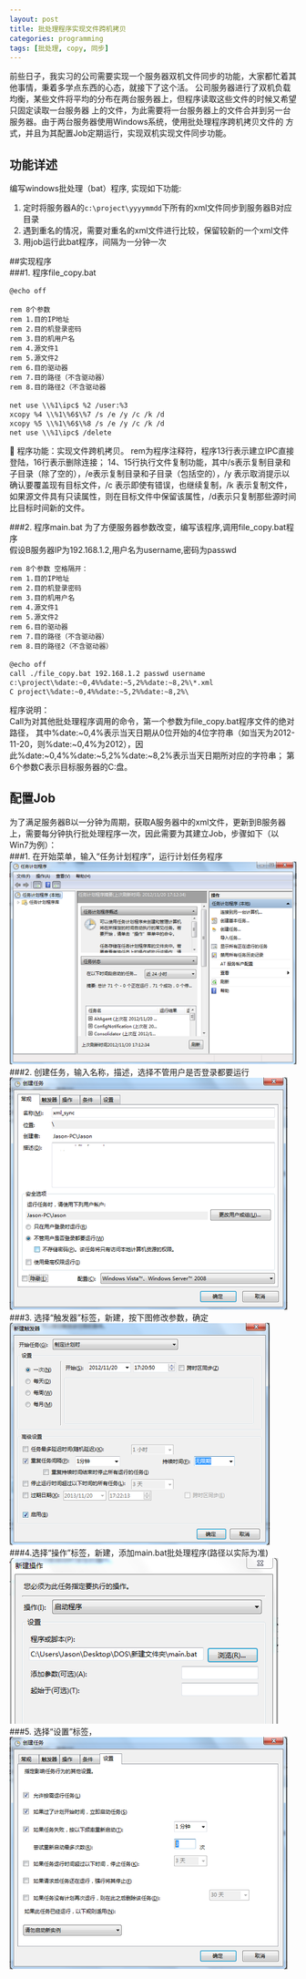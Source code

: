```yaml
---
layout: post
title: 批处理程序实现文件跨机拷贝
categories: programming
tags: [批处理, copy, 同步]
---
```


前些日子，我实习的公司需要实现一个服务器双机文件同步的功能，大家都忙着其他事情，秉着多学点东西的心态，就接下了这个活。
公司服务器进行了双机负载均衡，某些文件将平均的分布在两台服务器上，但程序读取这些文件的时候又希望只固定读取一台服务器
上的文件，为此需要将一台服务器上的文件合并到另一台服务器。由于两台服务器使用Windows系统，使用批处理程序跨机拷贝文件的
方式，并且为其配置Job定期运行，实现双机实现文件同步功能。

## 功能详述

编写windows批处理（bat）程序, 实现如下功能:  
1. 定时将服务器A的`c:\project\yyyymmdd`下所有的xml文件同步到服务器B对应目录  
2. 遇到重名的情况，需要对重名的xml文件进行比较，保留较新的一个xml文件  
3. 用job运行此bat程序，间隔为一分钟一次

##实现程序  
###1. 程序file_copy.bat
    
    @echo off

    rem 8个参数
    rem 1.目的IP地址
    rem 2.目的机登录密码
    rem 3.目的机用户名
    rem 4.源文件1
    rem 5.源文件2
    rem 6.目的驱动器
    rem 7.目的路径（不含驱动器）
    rem 8.目的路径2（不含驱动器

    net use \\%1\ipc$ %2 /user:%3
    xcopy %4 \\%1\%6$\%7 /s /e /y /c /k /d
    xcopy %5 \\%1\%6$\%8 /s /e /y /c /k /d
    net use \\%1\ipc$ /delete

	程序功能：实现文件跨机拷贝。
rem为程序注释符，程序13行表示建立IPC直接登陆，16行表示删除连接；
14、15行执行文件复制功能，其中/s表示复制目录和子目录（除了空的），/e表示复制目录和子目录（包括空的），/y 表示取消提示以确认要覆盖现有目标文件，/c  表示即使有错误，也继续复制，/k 表示复制文件，如果源文件具有只读属性，则在目标文件中保留该属性，/d表示只复制那些源时间比目标时间新的文件。


    
###2. 程序main.bat
为了方便服务器参数改变，编写该程序,调用file_copy.bat程序  
假设B服务器IP为192.168.1.2,用户名为username,密码为passwd
    
    rem 8个参数 空格隔开：
    rem 1.目的IP地址
    rem 2.目的机登录密码
    rem 3.目的机用户名
    rem 4.源文件1
    rem 5.源文件2
    rem 6.目的驱动器
    rem 7.目的路径（不含驱动器）
    rem 8.目的路径2（不含驱动器）

    @echo off
    call ./file_copy.bat 192.168.1.2 passwd username c:\project\%date:~0,4%%date:~5,2%%date:~8,2%\*.xml 
    C project\%date:~0,4%%date:~5,2%%date:~8,2%\

程序说明：  
Call为对其他批处理程序调用的命令，第一个参数为file_copy.bat程序文件的绝对路径，
其中%date:~0,4%表示当天日期从0位开始的4位字符串（如当天为2012-11-20，则%date:~0,4%为2012），因此%date:~0,4%%date:~5,2%%date:~8,2%表示当天日期所对应的字符串；
第6个参数C表示目标服务器的C:盘。

## 配置Job
为了满足服务器B以一分钟为周期，获取A服务器中的xml文件，更新到B服务器上，需要每分钟执行批处理程序一次，因此需要为其建立Job，步骤如下（以Win7为例）：  
###1. 在开始菜单，输入“任务计划程序”，运行计划任务程序
![a](/media/images/batch-file-sync/a.png)  
###2. 创建任务，输入名称，描述，选择不管用户是否登录都要运行
![a](/media/images/batch-file-sync/b.png)  
###3. 选择“触发器”标签，新建，按下图修改参数，确定
![a](/media/images/batch-file-sync/c.png)  
###4.选择“操作”标签，新建，添加main.bat批处理程序(路径以实际为准)
![a](/media/images/batch-file-sync/d.png)  
###5. 选择“设置”标签，
![a](/media/images/batch-file-sync/e.png)  

